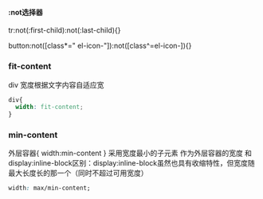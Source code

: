 #### :not选择器

tr:not(:first-child):not(:last-child){}

button:not([class*=" el-icon-"]):not([class^=el-icon-]){}

### fit-content
div 宽度根据文字内容自适应宽
```css
div{
  width: fit-content;
}
```

### min-content
外层容器{
  width:min-content
}
采用宽度最小的子元素 作为外层容器的宽度
和display:inline-block区别：display:inline-block虽然也具有收缩特性，但宽度随最大长度长的那一个（同时不超过可用宽度）
```css
width: max/min-content;
```